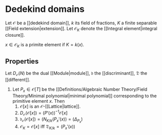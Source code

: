 # Dedekind domains
Let $\mathcal{O}$ be a [[dedekind domain]], $k$ its field of fractions, $K$ a finite separable [[Field extension|extension]]. Let $\mathcal{O}_K$ denote the [[Integral element|integral closure]].

$x\in\mathcal{O}_K$ is a primite element if $K=k(x)$.

## Properties
Let $D_\mathcal{O}(N)$ be the dual [[Module|module]], $\mathfrak{d}$ the [[discriminant]], $\mathfrak{D}$ the [[different]].
1. Let $P_x\in\mathcal{O}[T]$ be the [[Definitions/Algebraic Number Theory/Field Theory/Minimal polynomial|minimal polynomial]] corresponding to the primitive element  $x$. Then 
	1. $\mathcal{O}[x]$ is an $\mathcal{O}$-[[Lattice|lattice]].
	2. $D_\mathcal{O}(\mathcal{O}[x])=(P'(x))^{-1}\mathcal{O}[x]$
	3. $\mathfrak{d}_\mathcal{O}(\mathcal{O}[x])=(N_{K/k}(P_x'(x))=(\Delta_{P_x})$
	4. $\mathcal{O}_K=\mathcal{O}[x]$ iff $\mathfrak{D}_{K/k}=(P_x'(x))$